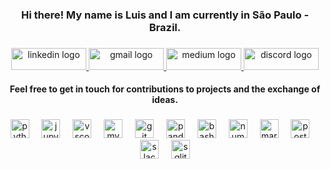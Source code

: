 <h3 align="center">Hi there! My name is Luis and I am currently in São Paulo - Brazil.</h3>

###
  

###

<div align="center">
  <a href="https://www.linkedin.com/in/luix78/" target="_blank">
    <img src="https://img.shields.io/static/v1?message=LinkedIn&logo=linkedin&label=&color=004891&logoColor=white&labelColor=&style=for-the-badge" height="35" width="120" alt="linkedin logo"  />
  </a>
  <a href="mailto:jobs.luis78@gmail.com" target="_blank">
    <img src="https://img.shields.io/static/v1?message=Gmail&logo=gmail&label=&color=FFFF00&logoColor=black&labelColor=&style=for-the-badge" height="35" width="120" alt="gmail logo"  />
  </a>
  <a href="https://medium.com/@luix78" target="_blank">
    <img src="https://img.shields.io/static/v1?message=Medium&logo=medium&label=&color=12100E&logoColor=white&labelColor=&style=for-the-badge" height="35" width="120" alt="medium logo"  />
  </a>
  <a href="https://discord.com/users/luix78" target="_blank">
    <img src="https://img.shields.io/static/v1?message=Discord&logo=discord&label=&color=5a2c89&logoColor=white&labelColor=&style=for-the-badge" height="35" width="120" alt="discord logo"  />
  </a>
</div>

<h4 align="center">Feel free to get in touch for contributions to projects and the exchange of ideas.  </h4>



###

<div align="center">
  <img src="https://cdn.jsdelivr.net/gh/devicons/devicon/icons/python/python-original.svg" height="30" alt="python logo"  />
  <img width="12" />
  <img src="https://cdn.jsdelivr.net/gh/devicons/devicon/icons/jupyter/jupyter-original.svg" height="30" alt="jupyter logo"  />
  <img width="12" />
  <img src="https://cdn.jsdelivr.net/gh/devicons/devicon/icons/vscode/vscode-original.svg" height="30" alt="vscode logo"  />
  <img width="12" /> 
  <img src="https://cdn.jsdelivr.net/gh/devicons/devicon/icons/mysql/mysql-original.svg" height="30" alt="mysql logo"  />
  <img width="12" />
  <img src="https://cdn.jsdelivr.net/gh/devicons/devicon/icons/git/git-original.svg" height="30" alt="git logo"  />
  <img width="12" />
  <img src="https://cdn.jsdelivr.net/gh/devicons/devicon/icons/pandas/pandas-original.svg" height="30" alt="pandas logo"  />
  <img width="12" />
  <img src="https://cdn.jsdelivr.net/gh/devicons/devicon/icons/bash/bash-original.svg" height="30" alt="bash logo"  />
  <img width="12" />
  <img src="https://cdn.jsdelivr.net/gh/devicons/devicon/icons/numpy/numpy-original.svg" height="30" alt="numpy logo"  />
  <img width="12" />
  <img src="https://cdn.jsdelivr.net/gh/devicons/devicon/icons/markdown/markdown-original.svg" height="30" alt="markdown logo"  />
  <img width="12" />
  <img src="https://cdn.jsdelivr.net/gh/devicons/devicon/icons/postgresql/postgresql-original.svg" height="30" alt="postgresql logo"  />
  <img width="12" />
  <img src="https://cdn.jsdelivr.net/gh/devicons/devicon/icons/slack/slack-original.svg" height="30" alt="slack logo"  />
  <img width="12" />
  <img src="https://cdn.jsdelivr.net/gh/devicons/devicon/icons/sqlite/sqlite-original.svg" height="30" alt="sqlite logo"  />
</div>



